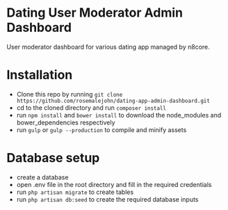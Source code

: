 # Dating User Moderator Admin Dashboard

User moderator dashboard for various dating app managed by n8core.

# Installation

- Clone this repo by running `git clone https://github.com/rosemalejohn/dating-app-admin-dashboard.git`
- cd to the cloned directory and run `composer install`
- run `npm install` and `bower install` to download the node_modules and bower_dependencies respectively
- run `gulp` or `gulp --production` to compile and minify assets

# Database setup

- create a database
- open .env file in the root directory and fill in the required credentials
- run `php artisan migrate` to create tables
- run `php artisan db:seed` to create the required database inputs